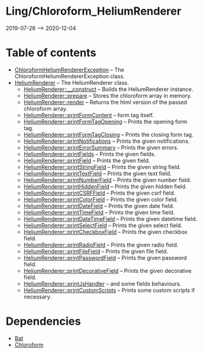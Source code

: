 Ling/Chloroform_HeliumRenderer
================
2019-07-26 --> 2020-12-04




Table of contents
===========

- [ChloroformHeliumRendererException](https://github.com/lingtalfi/Chloroform_HeliumRenderer/blob/master/doc/api/Ling/Chloroform_HeliumRenderer/Exception/ChloroformHeliumRendererException.md) &ndash; The ChloroformHeliumRendererException class.
- [HeliumRenderer](https://github.com/lingtalfi/Chloroform_HeliumRenderer/blob/master/doc/api/Ling/Chloroform_HeliumRenderer/HeliumRenderer.md) &ndash; The HeliumRenderer class.
    - [HeliumRenderer::__construct](https://github.com/lingtalfi/Chloroform_HeliumRenderer/blob/master/doc/api/Ling/Chloroform_HeliumRenderer/HeliumRenderer/__construct.md) &ndash; Builds the HeliumRenderer instance.
    - [HeliumRenderer::prepare](https://github.com/lingtalfi/Chloroform_HeliumRenderer/blob/master/doc/api/Ling/Chloroform_HeliumRenderer/HeliumRenderer/prepare.md) &ndash; Stores the chloroform array in memory.
    - [HeliumRenderer::render](https://github.com/lingtalfi/Chloroform_HeliumRenderer/blob/master/doc/api/Ling/Chloroform_HeliumRenderer/HeliumRenderer/render.md) &ndash; Returns the html version of the passed chloroform array.
    - [HeliumRenderer::printFormContent](https://github.com/lingtalfi/Chloroform_HeliumRenderer/blob/master/doc/api/Ling/Chloroform_HeliumRenderer/HeliumRenderer/printFormContent.md) &ndash; form tag itself.
    - [HeliumRenderer::printFormTagOpening](https://github.com/lingtalfi/Chloroform_HeliumRenderer/blob/master/doc/api/Ling/Chloroform_HeliumRenderer/HeliumRenderer/printFormTagOpening.md) &ndash; Prints the opening form tag.
    - [HeliumRenderer::printFormTagClosing](https://github.com/lingtalfi/Chloroform_HeliumRenderer/blob/master/doc/api/Ling/Chloroform_HeliumRenderer/HeliumRenderer/printFormTagClosing.md) &ndash; Prints the closing form tag.
    - [HeliumRenderer::printNotifications](https://github.com/lingtalfi/Chloroform_HeliumRenderer/blob/master/doc/api/Ling/Chloroform_HeliumRenderer/HeliumRenderer/printNotifications.md) &ndash; Prints the given notifications.
    - [HeliumRenderer::printErrorSummary](https://github.com/lingtalfi/Chloroform_HeliumRenderer/blob/master/doc/api/Ling/Chloroform_HeliumRenderer/HeliumRenderer/printErrorSummary.md) &ndash; Prints the given errors.
    - [HeliumRenderer::printFields](https://github.com/lingtalfi/Chloroform_HeliumRenderer/blob/master/doc/api/Ling/Chloroform_HeliumRenderer/HeliumRenderer/printFields.md) &ndash; Prints the given fields.
    - [HeliumRenderer::printField](https://github.com/lingtalfi/Chloroform_HeliumRenderer/blob/master/doc/api/Ling/Chloroform_HeliumRenderer/HeliumRenderer/printField.md) &ndash; Prints the given field.
    - [HeliumRenderer::printStringField](https://github.com/lingtalfi/Chloroform_HeliumRenderer/blob/master/doc/api/Ling/Chloroform_HeliumRenderer/HeliumRenderer/printStringField.md) &ndash; Prints the given string field.
    - [HeliumRenderer::printTextField](https://github.com/lingtalfi/Chloroform_HeliumRenderer/blob/master/doc/api/Ling/Chloroform_HeliumRenderer/HeliumRenderer/printTextField.md) &ndash; Prints the given text field.
    - [HeliumRenderer::printNumberField](https://github.com/lingtalfi/Chloroform_HeliumRenderer/blob/master/doc/api/Ling/Chloroform_HeliumRenderer/HeliumRenderer/printNumberField.md) &ndash; Prints the given number field.
    - [HeliumRenderer::printHiddenField](https://github.com/lingtalfi/Chloroform_HeliumRenderer/blob/master/doc/api/Ling/Chloroform_HeliumRenderer/HeliumRenderer/printHiddenField.md) &ndash; Prints the given hidden field.
    - [HeliumRenderer::printCSRFField](https://github.com/lingtalfi/Chloroform_HeliumRenderer/blob/master/doc/api/Ling/Chloroform_HeliumRenderer/HeliumRenderer/printCSRFField.md) &ndash; Prints the given csrf field.
    - [HeliumRenderer::printColorField](https://github.com/lingtalfi/Chloroform_HeliumRenderer/blob/master/doc/api/Ling/Chloroform_HeliumRenderer/HeliumRenderer/printColorField.md) &ndash; Prints the given color field.
    - [HeliumRenderer::printDateField](https://github.com/lingtalfi/Chloroform_HeliumRenderer/blob/master/doc/api/Ling/Chloroform_HeliumRenderer/HeliumRenderer/printDateField.md) &ndash; Prints the given date field.
    - [HeliumRenderer::printTimeField](https://github.com/lingtalfi/Chloroform_HeliumRenderer/blob/master/doc/api/Ling/Chloroform_HeliumRenderer/HeliumRenderer/printTimeField.md) &ndash; Prints the given time field.
    - [HeliumRenderer::printDateTimeField](https://github.com/lingtalfi/Chloroform_HeliumRenderer/blob/master/doc/api/Ling/Chloroform_HeliumRenderer/HeliumRenderer/printDateTimeField.md) &ndash; Prints the given datetime field.
    - [HeliumRenderer::printSelectField](https://github.com/lingtalfi/Chloroform_HeliumRenderer/blob/master/doc/api/Ling/Chloroform_HeliumRenderer/HeliumRenderer/printSelectField.md) &ndash; Prints the given select field.
    - [HeliumRenderer::printCheckboxField](https://github.com/lingtalfi/Chloroform_HeliumRenderer/blob/master/doc/api/Ling/Chloroform_HeliumRenderer/HeliumRenderer/printCheckboxField.md) &ndash; Prints the given checkbox field.
    - [HeliumRenderer::printRadioField](https://github.com/lingtalfi/Chloroform_HeliumRenderer/blob/master/doc/api/Ling/Chloroform_HeliumRenderer/HeliumRenderer/printRadioField.md) &ndash; Prints the given radio field.
    - [HeliumRenderer::printFileField](https://github.com/lingtalfi/Chloroform_HeliumRenderer/blob/master/doc/api/Ling/Chloroform_HeliumRenderer/HeliumRenderer/printFileField.md) &ndash; Prints the given file field.
    - [HeliumRenderer::printPasswordField](https://github.com/lingtalfi/Chloroform_HeliumRenderer/blob/master/doc/api/Ling/Chloroform_HeliumRenderer/HeliumRenderer/printPasswordField.md) &ndash; Prints the given password field.
    - [HeliumRenderer::printDecorativeField](https://github.com/lingtalfi/Chloroform_HeliumRenderer/blob/master/doc/api/Ling/Chloroform_HeliumRenderer/HeliumRenderer/printDecorativeField.md) &ndash; Prints the given decorative field.
    - [HeliumRenderer::printJsHandler](https://github.com/lingtalfi/Chloroform_HeliumRenderer/blob/master/doc/api/Ling/Chloroform_HeliumRenderer/HeliumRenderer/printJsHandler.md) &ndash; and some fields behaviours.
    - [HeliumRenderer::printCustomScripts](https://github.com/lingtalfi/Chloroform_HeliumRenderer/blob/master/doc/api/Ling/Chloroform_HeliumRenderer/HeliumRenderer/printCustomScripts.md) &ndash; Prints some custom scripts if necessary.


Dependencies
============
- [Bat](https://github.com/lingtalfi/Bat)
- [Chloroform](https://github.com/lingtalfi/Chloroform)


